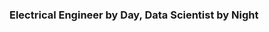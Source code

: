 ### Electrical Engineer by Day, Data Scientist by Night

<!--
**shanks847/shanks847** is a ✨ _special_ ✨ repository because its `README.md` (this file) appears on your GitHub profile.

- 🔭 I’m currently working on Using Synthetic Grids in Energy Planning and Electric Vehicle Infrastructure Placement Optimization
- 🌱 I’m currently learning MERN for Webapps and PyPSA for Energy Modelling
- 👯 I’m looking to collaborate on Open Source Energy Modelling Research and DER Research with focus on IBRs
- 💬 Ask me about Power System Analysis and Protective Relaying
- 📫 How to reach me: shankar.ramharack@gmail.com
- 😄 Pronouns: He/Him
- ⚡ Fun fact: I'm a Notioner and I love sports(martial arts, running, climbing random trees etc.)
-->
